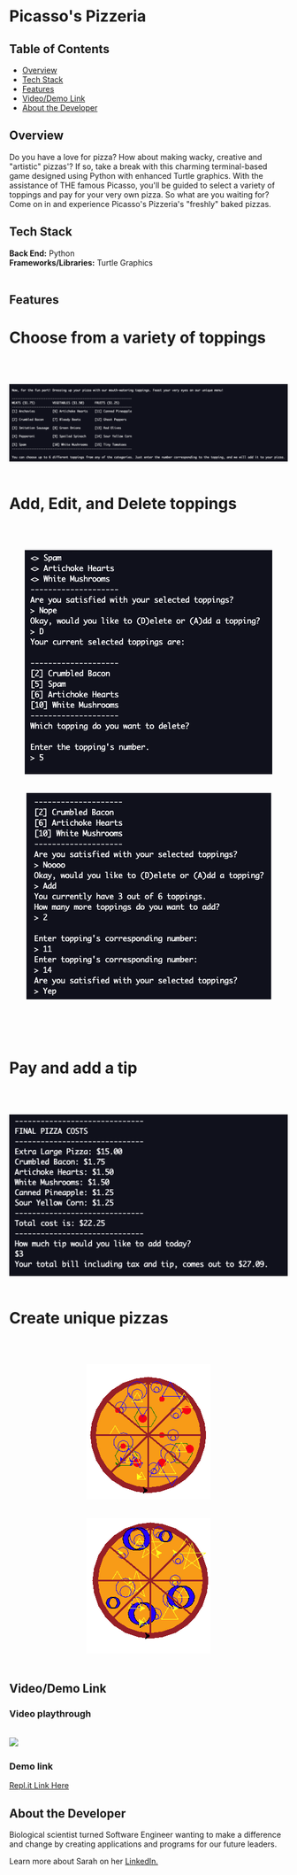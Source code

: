# Picasso's Pizzeria

## Table of Contents

- [Overview](#overview)
- [Tech Stack](#tech-stack)
- [Features](#features)
- [Video/Demo Link](#video-demo)
- [About the Developer](#developer)

## <a name="overview"></a>Overview

Do you have a love for pizza? How about making wacky, creative and "artistic" pizzas'? If so, take a break with this charming terminal-based game designed using Python with enhanced Turtle graphics. With the assistance of THE famous Picasso, you'll be guided to select a variety of toppings and pay for your very own pizza. So what are you waiting for? Come on in and experience Picasso's Pizzeria's "freshly" baked pizzas.

## <a name="tech-stack"></a>Tech Stack

**Back End:** Python<br>
**Frameworks/Libraries:** Turtle Graphics<br>
<br/>

## <a name="features"></a>Features

# Choose from a variety of toppings

<br><br>

<p align="center">
<img src="/static/img/toppings-menu.png">
<br/><br/>
 </p>

# Add, Edit, and Delete toppings

<br><br>

<p align="center">
<img src="/static/img/delete-toppings.png">
<br/><br/>
 </p>

 <p align="center">
<img src="/static/img/add-toppings.png">
<br/><br/>
 </p>

<br><br>

# Pay and add a tip

<br><br>

<p align="center">
<img src="/static/img/checkout.png">
<br><br>
 </p>

# Create unique pizzas

<br><br>

<p align="center">
<img src="/static/img/pizza-1.png">
<br><br>
 </p>

 <p align="center">
<img src="/static/img/pizza-2.png">
<br><br>
 </p>

## <a name="video-demo"></a> Video/Demo Link

### Video playthrough

<br>
<img src = "https://media.giphy.com/media/1wv6lXQUGQ6y0LRbKl/giphy.gif">
<br>

### Demo link

<a href = "https://repl.it/@sw135/Project-Pizza#main.py">Repl.it Link Here</a>

## <a name="developer"></a>About the Developer

Biological scientist turned Software Engineer wanting to make a difference and change by creating applications and programs for our future leaders.

Learn more about Sarah on her <a href="https://www.linkedin.com/in/wong-s" target="_blank">LinkedIn.</a>
